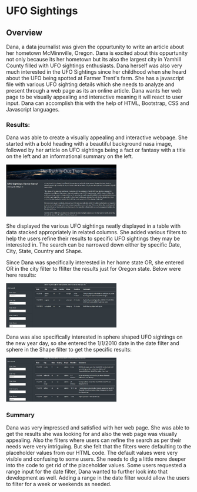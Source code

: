 # UFO Sightings

## Overview
Dana, a data journalist was given the oppurtunity to write an article about her hometown McMinnville, Oregon. Dana is excited about this oppurtunity not only because its her hometown but its also the largest city in Yamhill County filled with UFO sightings enthusiasts. Dana herself was also very much interested in the UFO Sightings since her childhood when she heard about the UFO being spotted at Farmer Trent's farm. She has a javascript file with various UFO sighting details which she needs to analyze and present through a web page as its an online article. Dana wants her web page to be visually appealing and interactive meaning it will react to user input. Dana can accomplish this with the help of HTML, Bootstrap, CSS and Javascript languages.

### Results:

Dana was able to create a visually appealing and interactive webpage. She started with a bold heading with a beautiful background nasa image, followed by her article on UFO sightings being a fact or fantasy with a title on the left and an informational summary on the left.

<img   src="https://github.com/patelnehap/UFO/blob/main/Article.JPG"  alt="UFO Sightings"  title="UFO Sightings" style="display: inline-block; margin: 0 auto; max-width: 300px">

 She displayed the various UFO sightings neatly displayed in a table with data stacked appropriately in related columns. She added various filters to help the users refine their results to specific UFO sightings they may be interested in. The search can be narrowed down either by specific Date, City, State, Country and Shape.

Since Dana was specifically interested in her home state OR, she entered OR in the city filter to ffilter the results just for Oregon state. Below were here results:

<img   src="https://github.com/patelnehap/UFO/blob/main/OR.JPG"  alt="Oregon UFO Sightings"  title="Oregon UFO Sightings" style="display: inline-block; margin: 0 auto; max-width: 300px">

Dana was also specifically interested in sphere shaped UFO sightings on the new year day, so she entered the 1/1/2010 date in the date filter and sphere in the Shape filter to get the specific results:

<img src="https://github.com/patelnehap/UFO/blob/main/Sphere.JPG"  alt="New Year Sphered UFO Sightings"  title="New Year Sphered UFO Sightings" style="display: inline-block; margin: 0 auto; max-width: 300px">

### Summary
Dana was  very impressed and satisfied with her web page. She was able to get the results she was looking for and also the web page was visually appealing. Also the filters where users can refine the search as per their needs were very intriguing. But she felt that the filters were defaulting to the placeholder values from our HTML code. The default values were very visible and confusing to some users. She needs to dig a little more deeper into the code to get rid of the placeholder values. Some users requested a range input for the date filter, Dana wanted to further look into that development as well. Adding a range in the date filter would allow the users to filter for a week or weekends as needed.
